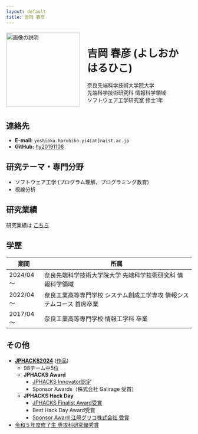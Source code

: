 ```yaml
---
layout: default
title: 吉岡 春彦
---
```


<div style="display: flex; align-items: center; flex-wrap: wrap;">
  <div style="flex: 0 0 auto; margin-right: 20px;">
    <img src="{{ '/images/yoshioka.jpg' | relative_url }}" alt="画像の説明" style="width: 200px; max-width: 100%; height: auto;">
  </div>
  <div style="flex: 1; word-break: keep-all;">
    <h1>吉岡 春彦 (よしおか はるひこ)</h1>
    <p>
      奈良先端科学技術大学院大学<br>
      先端科学技術研究科 情報科学領域<br>
      ソフトウェア工学研究室 修士1年
    </p>
  </div>
</div>

## 連絡先
- **E-mail:** `yoshioka.haruhiko.yi4[at]naist.ac.jp`
- **GitHub:** [hy20191108](https://github.com/hy20191108)

## 研究テーマ・専門分野
- ソフトウェア工学 (プログラム理解，プログラミング教育)
- 視線分析

## 研究業績
研究業績は [こちら](achievements.md)

## 学歴

| 期間 | 所属 |
|-------|--------|
| 2024/04～ | 奈良先端科学技術大学院大学 先端科学技術研究科 情報科学領域 |
| 2022/04～ | 奈良工業高等専門学校 システム創成工学専攻 情報システムコース 首席卒業 |
| 2017/04～ | 奈良工業高等専門学校 情報工学科 卒業 |

## その他
- **[JPHACKS2024](https://jphacks.com/2024/)** ([作品](https://github.com/jphacks/os_2407))
  - 98チーム中5位
  - **JPHACKS Award**
    - [JPHACKS Innovator認定](https://jphacks.com/2024/result/)
    - Sponsor Awards（株式会社 Galirage 受賞）
  - **JPHACKS Hack Day**
    - [JPHACKS Finalist Award受賞](https://jphacks.com/information/award-finalists2024/#:~:text=Eventpix(OS_2407%EF%BC%9AEventpix))
    - Best Hack Day Award受賞
    - [Sponsor Award 江崎グリコ株式会社 受賞](https://www.glico.com/jp/health/contents/JPHACKS_2024/)
- [令和５年度修了生 専攻科研究優秀賞](https://www.nara-k.ac.jp/life/CAMPUS141.pdf)
